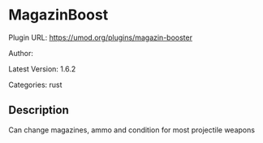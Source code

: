 # MagazinBoost

Plugin URL: https://umod.org/plugins/magazin-booster

Author: 

Latest Version: 1.6.2

Categories: rust

## Description

Can change magazines, ammo and condition for most projectile weapons
